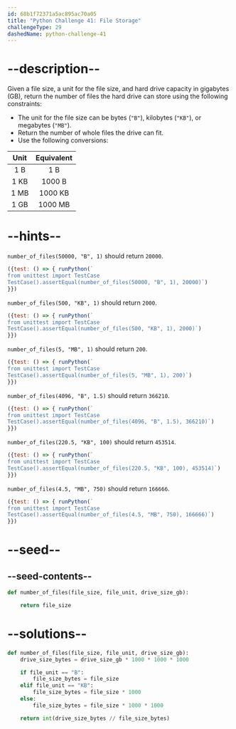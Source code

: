 ```yaml
---
id: 68b1f72371a5ac895ac70a05
title: "Python Challenge 41: File Storage"
challengeType: 29
dashedName: python-challenge-41
---
```


# --description--

Given a file size, a unit for the file size, and hard drive capacity in gigabytes (GB), return the number of files the hard drive can store using the following constraints:

- The unit for the file size can be bytes (`"B"`), kilobytes (`"KB"`), or megabytes (`"MB"`).
- Return the number of whole files the drive can fit.
- Use the following conversions:

| Unit | Equivalent |
|:----:|:----------:|
| 1 B  |   1 B      |
| 1 KB |   1000 B   |
| 1 MB |   1000 KB  |
| 1 GB |   1000 MB  |

# --hints--

`number_of_files(50000, "B", 1)` should return `20000`.

```js
({test: () => { runPython(`
from unittest import TestCase
TestCase().assertEqual(number_of_files(50000, "B", 1), 20000)`)
}})
```

`number_of_files(500, "KB", 1)` should return `2000`.

```js
({test: () => { runPython(`
from unittest import TestCase
TestCase().assertEqual(number_of_files(500, "KB", 1), 2000)`)
}})
```

`number_of_files(5, "MB", 1)` should return `200`.

```js
({test: () => { runPython(`
from unittest import TestCase
TestCase().assertEqual(number_of_files(5, "MB", 1), 200)`)
}})
```

`number_of_files(4096, "B", 1.5)` should return `366210`.

```js
({test: () => { runPython(`
from unittest import TestCase
TestCase().assertEqual(number_of_files(4096, "B", 1.5), 366210)`)
}})
```

`number_of_files(220.5, "KB", 100)` should return `453514`.

```js
({test: () => { runPython(`
from unittest import TestCase
TestCase().assertEqual(number_of_files(220.5, "KB", 100), 453514)`)
}})
```

`number_of_files(4.5, "MB", 750)` should return `166666`.

```js
({test: () => { runPython(`
from unittest import TestCase
TestCase().assertEqual(number_of_files(4.5, "MB", 750), 166666)`)
}})
```

# --seed--

## --seed-contents--

```py
def number_of_files(file_size, file_unit, drive_size_gb):

    return file_size
```

# --solutions--

```py
def number_of_files(file_size, file_unit, drive_size_gb):
    drive_size_bytes = drive_size_gb * 1000 * 1000 * 1000

    if file_unit == "B":
        file_size_bytes = file_size
    elif file_unit == "KB":
        file_size_bytes = file_size * 1000
    else:
        file_size_bytes = file_size * 1000 * 1000

    return int(drive_size_bytes // file_size_bytes)
```
